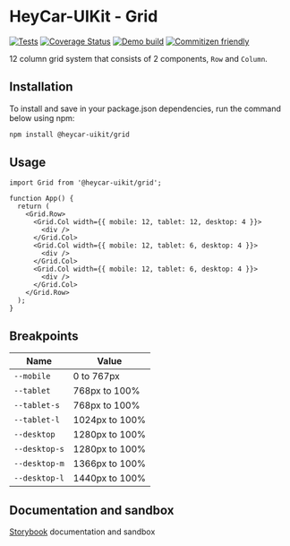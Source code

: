 # HeyCar-UIKit - Grid

[![Tests](https://github.com/hey-car/heycar-uikit/actions/workflows/build.yml/badge.svg)](https://github.com/hey-car/heycar-uikit/actions/workflows/build.yml)
[![Coverage Status](https://coveralls.io/repos/github/hey-car/heycar-uikit/badge.svg)](https://coveralls.io/github/hey-car/heycar-uikit)
[![Demo build](https://github.com/hey-car/heycar-uikit/actions/workflows/main.yml/badge.svg)](https://github.com/hey-car/heycar-uikit/actions/workflows/main.yml)
[![Commitizen friendly](https://img.shields.io/badge/commitizen-friendly-brightgreen.svg)](http://commitizen.github.io/cz-cli/)

12 column grid system that consists of 2 components, `Row` and `Column`.

## Installation

To install and save in your package.json dependencies, run the command below using npm:

```bash
npm install @heycar-uikit/grid
```

## Usage

```tsx
import Grid from '@heycar-uikit/grid';

function App() {
  return (
    <Grid.Row>
      <Grid.Col width={{ mobile: 12, tablet: 12, desktop: 4 }}>
        <div />
      </Grid.Col>
      <Grid.Col width={{ mobile: 12, tablet: 6, desktop: 4 }}>
        <div />
      </Grid.Col>
      <Grid.Col width={{ mobile: 12, tablet: 6, desktop: 4 }}>
        <div />
      </Grid.Col>
    </Grid.Row>
  );
}
```

## Breakpoints

| Name          | Value          |
| ------------- | -------------- |
| `--mobile`    | 0 to 767px     |
| `--tablet`    | 768px to 100%  |
| `--tablet-s`  | 768px to 100%  |
| `--tablet-l`  | 1024px to 100% |
| `--desktop`   | 1280px to 100% |
| `--desktop-s` | 1280px to 100% |
| `--desktop-m` | 1366px to 100% |
| `--desktop-l` | 1440px to 100% |

## Documentation and sandbox

[Storybook](https://hey-car.github.io/heycar-uikit/main/?path=/docs/components-grid--grid) documentation and sandbox
